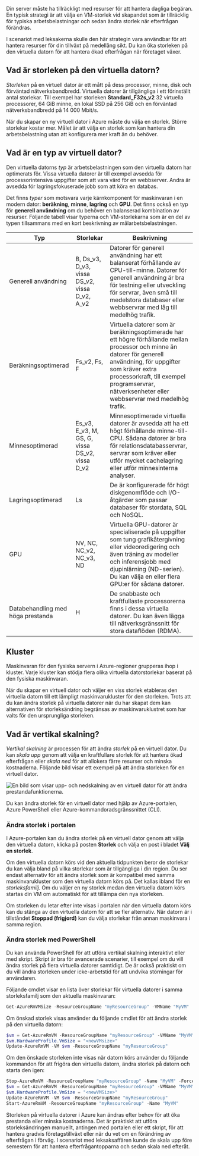 Din server måste ha tillräckligt med resurser för att hantera dagliga begäran. En typisk strategi är att välja en VM-storlek vid skapandet som är tillräcklig för typiska arbetsbelastningar och sedan ändra storlek när efterfrågan förändras.

I scenariot med leksakerna skulle den här strategin vara användbar för att hantera resurser för din tillväxt på medellång sikt. Du kan öka storleken på den virtuella datorn för att hantera ökad efterfrågan när företaget växer.

## <a name="what-is-virtual-machine-size"></a>Vad är storleken på den virtuella datorn?

_Storleken_ på en virtuell dator är ett mått på dess processor, minne, disk och förväntad nätverksbandbredd. Virtuella datorer är tillgängliga i ett förinställt antal storlekar. Till exempel har storleken **Standard_F32s_v2** 32 virtuella processorer, 64 GiB minne, en lokal SSD på 256 GiB och en förväntad nätverksbandbredd på 14 000 Mbit/s.

När du skapar en ny virtuell dator i Azure måste du välja en storlek. Större storlekar kostar mer. Målet är att välja en storlek som kan hantera din arbetsbelastning utan att konfigurera mer kraft än du behöver.

## <a name="what-is-virtual-machine-type"></a>Vad är en typ av virtuell dator?

Den virtuella datorns _typ_ är arbetsbelastningen som den virtuella datorn har optimerats för. Vissa virtuella datorer är till exempel avsedda för processorintensiva uppgifter som att vara värd för en webbserver. Andra är avsedda för lagringsfokuserade jobb som att köra en databas.

Det finns _typer_ som motsvara varje kärnkomponent för maskinvaran i en modern dator: **beräkning**, **minne**, **lagring** och **GPU**. Det finns också en typ för **generell användning** om du behöver en balanserad kombination av resurser. Följande tabell visar typerna och VM-storlekarna som är en del av typen tillsammans med en kort beskrivning av målarbetsbelastningen.

|Typ|Storlekar|Beskrivning|
|---|---|---|
|Generell användning|B, Ds_v3, D_v3, vissa DS_v2, vissa D_v2, A_v2|Datorer för generell användning har ett balanserat förhållande av CPU-till-minne. Datorer för generell användning är bra för testning eller utveckling för servrar, även små till medelstora databaser eller webbservrar med låg till medelhög trafik.|
|Beräkningsoptimerad|Fs_v2, Fs, F|Virtuella datorer som är beräkningsoptimerade har ett högre förhållande mellan processor och minne än datorer för generell användning, för uppgifter som kräver extra processorkraft, till exempel programservrar, nätverksenheter eller webbservrar med medelhög trafik.|
|Minnesoptimerad|Es_v3, E_v3, M, GS, G, vissa DS_v2, vissa D_v2|Minnesoptimerade virtuella datorer är avsedda att ha ett högt förhållande minne-till-CPU. Sådana datorer är bra för relationsdatabasservrar, servrar som kräver eller utför mycket cachelagring eller utför minnesinterna analyser.|
|Lagringsoptimerad|Ls|De är konfigurerade för högt diskgenomflöde och I/O-åtgärder som passar databaser för stordata, SQL och NoSQL.|
|GPU|NV, NC, NC_v2, NC_v3, ND|Virtuella GPU-datorer är specialiserade på uppgifter som tung grafikåtergivning eller videoredigering och även träning av modeller och inferensjobb med djupinlärning (ND-serien). Du kan välja en eller flera GPU:er för sådana datorer.|
|Databehandling med höga prestanda|H|De snabbaste och kraftfullaste processorerna finns i dessa virtuella datorer. Du kan även lägga till nätverksgränssnitt för stora dataflöden (RDMA).|

## <a name="clusters"></a>Kluster

Maskinvaran för den fysiska servern i Azure-regioner grupperas ihop i kluster. Varje kluster kan stödja flera olika virtuella datorstorlekar baserat på den fysiska maskinvaran.

När du skapar en virtuell dator och väljer en viss storlek etableras den virtuella datorn till ett lämpligt maskinvarukluster för den storleken. Trots att du kan ändra storlek på virtuella datorer när du har skapat dem kan alternativen för storleksändring begränsas av maskinvaruklustret som har valts för den ursprungliga storleken.

## <a name="what-is-vertical-scaling"></a>Vad är vertikal skalning?

_Vertikal skalning_ är processen för att ändra _storlek_ på en virtuell dator. Du kan _skala upp_ genom att välja en kraftfullare storlek för att hantera ökad efterfrågan eller _skala ned_ för att allokera färre resurser och minska kostnaderna. Följande bild visar ett exempel på att ändra storleken för en virtuell dator.

![En bild som visar upp- och nedskalning av en virtuell dator för att ändra prestandafunktionerna.](../media/2-ScaleUpDown.png)

Du kan ändra storlek för en virtuell dator med hjälp av Azure-portalen, Azure PowerShell eller Azure-kommandoradsgränssnittet (CLI).

### <a name="resize-in-the-portal"></a>Ändra storlek i portalen

I Azure-portalen kan du ändra storlek på en virtuell dator genom att välja den virtuella datorn, klicka på posten **Storlek** och välja en post i bladet **Välj en storlek**. 

Om den virtuella datorn körs vid den aktuella tidpunkten beror de storlekar du kan välja bland på vilka storlekar som är tillgängliga i din region. Du ser endast alternativ för att ändra storlek som är kompatibel med samma maskinvarukluster som den virtuella datorn körs på. Det kallas ibland för en *storleksfamilj*. Om du väljer en ny storlek medan den virtuella datorn körs startas din VM om automatiskt för att tillämpa den nya storleken.

Om storleken du letar efter inte visas i portalen när den virtuella datorn körs kan du stänga av den virtuella datorn för att se fler alternativ. När datorn är i tillståndet **Stoppad (frigjord)** kan du välja storlekar från annan maskinvara i samma region.

### <a name="resize-with-powershell"></a>Ändra storlek med PowerShell

Du kan använda PowerShell för att utföra vertikal skalning interaktivt eller med skript. Skript är bra för avancerade scenarier, till exempel om du vill ändra storlek på flera virtuella datorer samtidigt. De är också praktiskt om du vill ändra storleken under icke-arbetstid för att undvika störningar för användaren.

Följande cmdlet visar en lista över storlekar för virtuella datorer i samma storleksfamilj som den aktuella maskinvaran:

```PowerShell
Get-AzureRmVMSize -ResourceGroupName "myResourceGroup" -VMName "MyVM"
```

Om önskad storlek visas använder du följande cmdlet för att ändra storlek på den virtuella datorn:

```PowerShell
$vm = Get-AzureRmVM -ResourceGroupName "myResourceGroup" -VMName "MyVM"
$vm.HardwareProfile.VmSize = "<newVMsize>"
Update-AzureRmVM -VM $vm -ResourceGroupName "myResourceGroup"
```

Om den önskade storleken inte visas när datorn körs använder du följande kommandon för att frigöra den virtuella datorn, ändra storlek på datorn och starta den igen:

```PowerShell
Stop-AzureRmVM -ResourceGroupName "myResourceGroup" -Name "MyVM" -Force
$vm = Get-AzureRmVM -ResourceGroupName "myResourceGroup" -VMName "MyVM"
$vm.HardwareProfile.VmSize = "<newVMSize>"
Update-AzureRmVM -VM $vm -ResourceGroupName "myResourceGroup"
Start-AzureRmVM -ResourceGroupName "myResourceGroup" -Name "MyVM"
```

Storleken på virtuella datorer i Azure kan ändras efter behov för att öka prestanda eller minska kostnaderna. Det är praktiskt att utföra storleksändringen manuellt, antingen med portalen eller ett skript, för att hantera gradvis företagstillväxt eller när du vet om en förändring av efterfrågan i förväg. I scenariot med leksaksaffären kunde de skala upp före semestern för att hantera efterfrågantopparna och sedan skala ned efteråt.